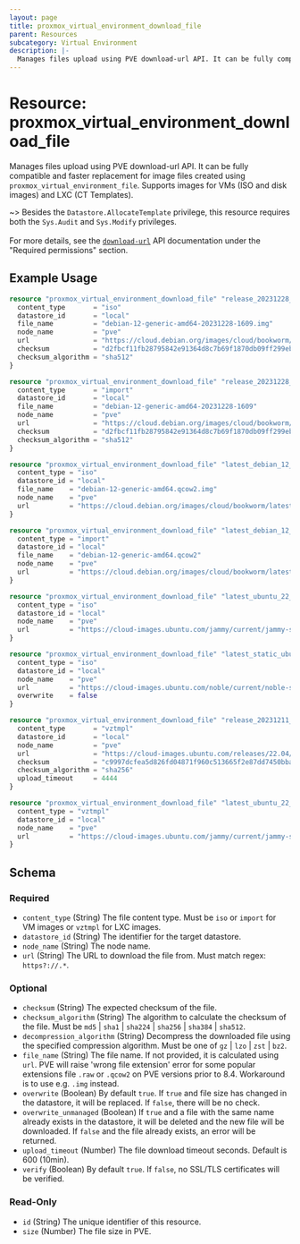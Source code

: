 ```yaml
---
layout: page
title: proxmox_virtual_environment_download_file
parent: Resources
subcategory: Virtual Environment
description: |-
  Manages files upload using PVE download-url API. It can be fully compatible and faster replacement for image files created using proxmox_virtual_environment_file. Supports images for VMs (ISO and disk images) and LXC (CT Templates).
---
```


# Resource: proxmox_virtual_environment_download_file

Manages files upload using PVE download-url API. It can be fully compatible and faster replacement for image files created using `proxmox_virtual_environment_file`. Supports images for VMs (ISO and disk images) and LXC (CT Templates).

~> Besides the `Datastore.AllocateTemplate` privilege, this resource requires both the `Sys.Audit` and `Sys.Modify` privileges.<br><br>
For more details, see the [`download-url`](https://pve.proxmox.com/pve-docs/api-viewer/index.html#/nodes/{node}/storage/{storage}/download-url) API documentation under the "Required permissions" section.

## Example Usage

```terraform
resource "proxmox_virtual_environment_download_file" "release_20231228_debian_12_bookworm_qcow2_img" {
  content_type       = "iso"
  datastore_id       = "local"
  file_name          = "debian-12-generic-amd64-20231228-1609.img"
  node_name          = "pve"
  url                = "https://cloud.debian.org/images/cloud/bookworm/20231228-1609/debian-12-generic-amd64-20231228-1609.qcow2"
  checksum           = "d2fbcf11fb28795842e91364d8c7b69f1870db09ff299eb94e4fbbfa510eb78d141e74c1f4bf6dfa0b7e33d0c3b66e6751886feadb4e9916f778bab1776bdf1b"
  checksum_algorithm = "sha512"
}

resource "proxmox_virtual_environment_download_file" "release_20231228_debian_12_bookworm_qcow2" {
  content_type       = "import"
  datastore_id       = "local"
  file_name          = "debian-12-generic-amd64-20231228-1609"
  node_name          = "pve"
  url                = "https://cloud.debian.org/images/cloud/bookworm/20231228-1609/debian-12-generic-amd64-20231228-1609.qcow2"
  checksum           = "d2fbcf11fb28795842e91364d8c7b69f1870db09ff299eb94e4fbbfa510eb78d141e74c1f4bf6dfa0b7e33d0c3b66e6751886feadb4e9916f778bab1776bdf1b"
  checksum_algorithm = "sha512"
}

resource "proxmox_virtual_environment_download_file" "latest_debian_12_bookworm_qcow2_img" {
  content_type = "iso"
  datastore_id = "local"
  file_name    = "debian-12-generic-amd64.qcow2.img"
  node_name    = "pve"
  url          = "https://cloud.debian.org/images/cloud/bookworm/latest/debian-12-generic-amd64.qcow2"
}

resource "proxmox_virtual_environment_download_file" "latest_debian_12_bookworm_qcow2" {
  content_type = "import"
  datastore_id = "local"
  file_name    = "debian-12-generic-amd64.qcow2"
  node_name    = "pve"
  url          = "https://cloud.debian.org/images/cloud/bookworm/latest/debian-12-generic-amd64.qcow2"
}

resource "proxmox_virtual_environment_download_file" "latest_ubuntu_22_jammy_qcow2_img" {
  content_type = "iso"
  datastore_id = "local"
  node_name    = "pve"
  url          = "https://cloud-images.ubuntu.com/jammy/current/jammy-server-cloudimg-amd64.img"
}

resource "proxmox_virtual_environment_download_file" "latest_static_ubuntu_24_noble_qcow2_img" {
  content_type = "iso"
  datastore_id = "local"
  node_name    = "pve"
  url          = "https://cloud-images.ubuntu.com/noble/current/noble-server-cloudimg-amd64.img"
  overwrite    = false
}

resource "proxmox_virtual_environment_download_file" "release_20231211_ubuntu_22_jammy_lxc_img" {
  content_type       = "vztmpl"
  datastore_id       = "local"
  node_name          = "pve"
  url                = "https://cloud-images.ubuntu.com/releases/22.04/release-20231211/ubuntu-22.04-server-cloudimg-amd64-root.tar.xz"
  checksum           = "c9997dcfea5d826fd04871f960c513665f2e87dd7450bba99f68a97e60e4586e"
  checksum_algorithm = "sha256"
  upload_timeout     = 4444
}

resource "proxmox_virtual_environment_download_file" "latest_ubuntu_22_jammy_lxc_img" {
  content_type = "vztmpl"
  datastore_id = "local"
  node_name    = "pve"
  url          = "https://cloud-images.ubuntu.com/jammy/current/jammy-server-cloudimg-amd64.tar.gz"
}
```

<!-- schema generated by tfplugindocs -->
## Schema

### Required

- `content_type` (String) The file content type. Must be `iso` or `import` for VM images or `vztmpl` for LXC images.
- `datastore_id` (String) The identifier for the target datastore.
- `node_name` (String) The node name.
- `url` (String) The URL to download the file from. Must match regex: `https?://.*`.

### Optional

- `checksum` (String) The expected checksum of the file.
- `checksum_algorithm` (String) The algorithm to calculate the checksum of the file. Must be `md5` | `sha1` | `sha224` | `sha256` | `sha384` | `sha512`.
- `decompression_algorithm` (String) Decompress the downloaded file using the specified compression algorithm. Must be one of `gz` | `lzo` | `zst` | `bz2`.
- `file_name` (String) The file name. If not provided, it is calculated using `url`. PVE will raise 'wrong file extension' error for some popular extensions file `.raw` or `.qcow2` on PVE versions prior to 8.4. Workaround is to use e.g. `.img` instead.
- `overwrite` (Boolean) By default `true`. If `true` and file size has changed in the datastore, it will be replaced. If `false`, there will be no check.
- `overwrite_unmanaged` (Boolean) If `true` and a file with the same name already exists in the datastore, it will be deleted and the new file will be downloaded. If `false` and the file already exists, an error will be returned.
- `upload_timeout` (Number) The file download timeout seconds. Default is 600 (10min).
- `verify` (Boolean) By default `true`. If `false`, no SSL/TLS certificates will be verified.

### Read-Only

- `id` (String) The unique identifier of this resource.
- `size` (Number) The file size in PVE.
